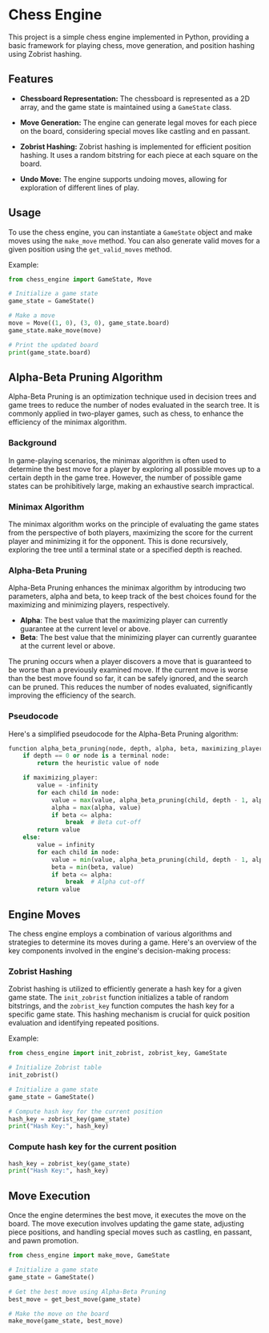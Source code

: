 # Chess Engine

This project is a simple chess engine implemented in Python, providing a basic framework for playing chess, move generation, and position hashing using Zobrist hashing.

## Features

- **Chessboard Representation:** The chessboard is represented as a 2D array, and the game state is maintained using a `GameState` class.

- **Move Generation:** The engine can generate legal moves for each piece on the board, considering special moves like castling and en passant.

- **Zobrist Hashing:** Zobrist hashing is implemented for efficient position hashing. It uses a random bitstring for each piece at each square on the board.

- **Undo Move:** The engine supports undoing moves, allowing for exploration of different lines of play.

## Usage

To use the chess engine, you can instantiate a `GameState` object and make moves using the `make_move` method. You can also generate valid moves for a given position using the `get_valid_moves` method.

Example:

```python
from chess_engine import GameState, Move

# Initialize a game state
game_state = GameState()

# Make a move
move = Move((1, 0), (3, 0), game_state.board)
game_state.make_move(move)

# Print the updated board
print(game_state.board)
```

## Alpha-Beta Pruning Algorithm

Alpha-Beta Pruning is an optimization technique used in decision trees and game trees to reduce the number of nodes evaluated in the search tree. It is commonly applied in two-player games, such as chess, to enhance the efficiency of the minimax algorithm.

### Background

In game-playing scenarios, the minimax algorithm is often used to determine the best move for a player by exploring all possible moves up to a certain depth in the game tree. However, the number of possible game states can be prohibitively large, making an exhaustive search impractical.

### Minimax Algorithm

The minimax algorithm works on the principle of evaluating the game states from the perspective of both players, maximizing the score for the current player and minimizing it for the opponent. This is done recursively, exploring the tree until a terminal state or a specified depth is reached.

### Alpha-Beta Pruning

Alpha-Beta Pruning enhances the minimax algorithm by introducing two parameters, alpha and beta, to keep track of the best choices found for the maximizing and minimizing players, respectively.

- **Alpha**: The best value that the maximizing player can currently guarantee at the current level or above.
- **Beta**: The best value that the minimizing player can currently guarantee at the current level or above.

The pruning occurs when a player discovers a move that is guaranteed to be worse than a previously examined move. If the current move is worse than the best move found so far, it can be safely ignored, and the search can be pruned. This reduces the number of nodes evaluated, significantly improving the efficiency of the search.

### Pseudocode

Here's a simplified pseudocode for the Alpha-Beta Pruning algorithm:

```python
function alpha_beta_pruning(node, depth, alpha, beta, maximizing_player):
    if depth == 0 or node is a terminal node:
        return the heuristic value of node

    if maximizing_player:
        value = -infinity
        for each child in node:
            value = max(value, alpha_beta_pruning(child, depth - 1, alpha, beta, False))
            alpha = max(alpha, value)
            if beta <= alpha:
                break  # Beta cut-off
        return value
    else:
        value = infinity
        for each child in node:
            value = min(value, alpha_beta_pruning(child, depth - 1, alpha, beta, True))
            beta = min(beta, value)
            if beta <= alpha:
                break  # Alpha cut-off
        return value
```

## Engine Moves

The chess engine employs a combination of various algorithms and strategies to determine its moves during a game. Here's an overview of the key components involved in the engine's decision-making process:

### Zobrist Hashing

Zobrist hashing is utilized to efficiently generate a hash key for a given game state. The `init_zobrist` function initializes a table of random bitstrings, and the `zobrist_key` function computes the hash key for a specific game state. This hashing mechanism is crucial for quick position evaluation and identifying repeated positions.

Example:

```python
from chess_engine import init_zobrist, zobrist_key, GameState

# Initialize Zobrist table
init_zobrist()

# Initialize a game state
game_state = GameState()

# Compute hash key for the current position
hash_key = zobrist_key(game_state)
print("Hash Key:", hash_key)
```

### Compute hash key for the current position
```python
hash_key = zobrist_key(game_state)
print("Hash Key:", hash_key)
```

## Move Execution
Once the engine determines the best move, it executes the move on the board. The move execution involves updating the game state, 
adjusting piece positions, and handling special moves such as castling, en passant, and pawn promotion.

```python
from chess_engine import make_move, GameState

# Initialize a game state
game_state = GameState()

# Get the best move using Alpha-Beta Pruning
best_move = get_best_move(game_state)

# Make the move on the board
make_move(game_state, best_move)
```
